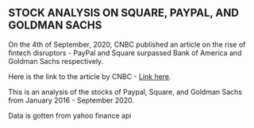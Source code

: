 ## STOCK ANALYSIS ON SQUARE, PAYPAL, AND GOLDMAN SACHS

On the 4th of September, 2020, CNBC published an article on the rise of fintech disruptors - PayPal and Square surpassed Bank of America and Goldman Sachs respectively.

Here is the link to the article by CNBC - [Link here][website].

This is an analysis of the stocks of Paypal, Square, and Goldman Sachs from January 2016 - September 2020.

Data is gotten from yahoo finance api

[website]: https://www.cnbc.com/2020/09/04/disruptors-paypal-and-square-surpass-wall-street-giants-including-goldman-sachs-in-market-cap.html
